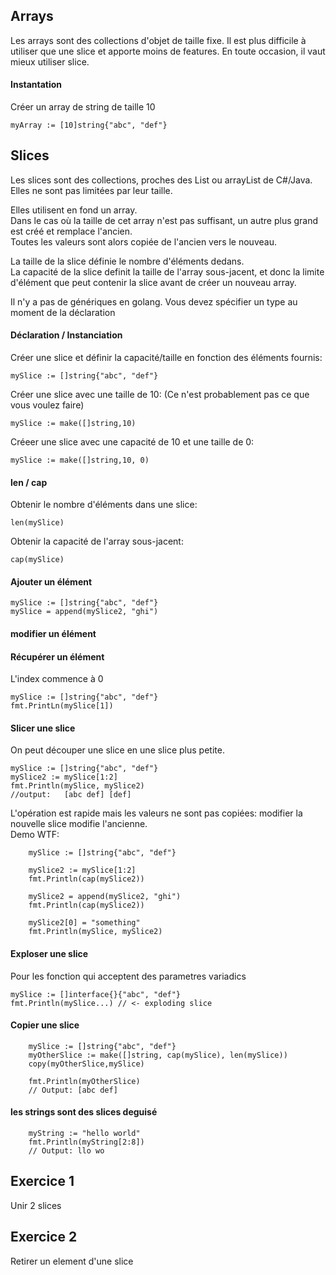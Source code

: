 ## Arrays

Les arrays sont des collections d'objet de taille fixe.
Il est plus difficile à utiliser que une slice et apporte moins de features.
En toute occasion, il vaut mieux utiliser slice.

#### Instantation

Créer un array de string de taille 10

```golang
myArray := [10]string{"abc", "def"}
```


## Slices

Les slices sont des collections, proches des List ou arrayList de C#/Java.  
Elles ne sont pas limitées par leur taille.  

Elles utilisent en fond un array.  
Dans le cas où la taille de cet array n'est pas suffisant, un autre plus grand est créé et remplace l'ancien.  
Toutes les valeurs sont alors copiée de l'ancien vers le nouveau.  

La taille de la slice définie le nombre d'éléments dedans.  
La capacité de la slice definit la taille de l'array sous-jacent, et donc la limite d'élément que peut contenir la slice
avant de créer un nouveau array.

Il n'y a pas de génériques en golang. Vous devez spécifier un type au moment de la déclaration

#### Déclaration / Instanciation

Créer une slice et définir la capacité/taille en fonction des éléments fournis:
```golang
mySlice := []string{"abc", "def"}
```

Créer une slice avec une taille de 10:
(Ce n'est probablement pas ce que vous voulez faire)
```golang
mySlice := make([]string,10)
```

Créeer une slice avec une capacité de 10 et une taille de 0:
```golang
mySlice := make([]string,10, 0)
```

#### len / cap
Obtenir le nombre d'éléments dans une slice:
```golang
len(mySlice)
```

Obtenir la capacité de l'array sous-jacent:
```golang
cap(mySlice)
```


#### Ajouter un élément
```golang
mySlice := []string{"abc", "def"}
mySlice = append(mySlice2, "ghi")
```

#### modifier un élément


#### Récupérer un élément
L'index commence à 0
```golang
mySlice := []string{"abc", "def"}
fmt.PrintLn(mySlice[1])
```


#### Slicer une slice
On peut découper une slice en une slice plus petite.

```golang
mySlice := []string{"abc", "def"}
mySlice2 := mySlice[1:2]
fmt.Println(mySlice, mySlice2)
//output: 	[abc def] [def]
```

L'opération est rapide mais les valeurs ne sont pas copiées: modifier la nouvelle slice modifie l'ancienne.  
Demo WTF:
```golang
	mySlice := []string{"abc", "def"}

	mySlice2 := mySlice[1:2]
	fmt.Println(cap(mySlice2))

	mySlice2 = append(mySlice2, "ghi")
	fmt.Println(cap(mySlice2))

	mySlice2[0] = "something"
	fmt.Println(mySlice, mySlice2)
```


#### Exploser une slice
Pour les fonction qui acceptent des parametres variadics  
```golang
mySlice := []interface{}{"abc", "def"}
fmt.Println(mySlice...)	// <- exploding slice 
```


#### Copier une slice
```golang
	mySlice := []string{"abc", "def"}
	myOtherSlice := make([]string, cap(mySlice), len(mySlice))
	copy(myOtherSlice,mySlice)

	fmt.Println(myOtherSlice)
	// Output: [abc def]
```

#### les strings sont des slices deguisé
```golang
	myString := "hello world"
	fmt.Println(myString[2:8])
	// Output: llo wo
```

## Exercice 1
Unir 2 slices

## Exercice 2 
Retirer un element d'une slice

